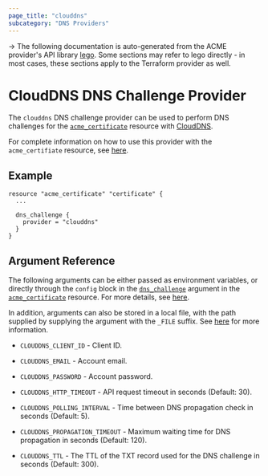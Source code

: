```yaml
---
page_title: "clouddns"
subcategory: "DNS Providers"
---
```


-> The following documentation is auto-generated from the ACME
provider's API library [lego](https://go-acme.github.io/lego/).  Some
sections may refer to lego directly - in most cases, these sections
apply to the Terraform provider as well.

# CloudDNS DNS Challenge Provider

The `clouddns` DNS challenge provider can be used to perform DNS challenges for
the [`acme_certificate`][resource-acme-certificate] resource with
[CloudDNS](https://vshosting.eu/).

[resource-acme-certificate]: ../resources/certificate.md

For complete information on how to use this provider with the `acme_certifiate`
resource, see [here][resource-acme-certificate-dns-challenges].

[resource-acme-certificate-dns-challenges]: ../resources/certificate.md#using-dns-challenges

## Example

```hcl
resource "acme_certificate" "certificate" {
  ...

  dns_challenge {
    provider = "clouddns"
  }
}
```
## Argument Reference

The following arguments can be either passed as environment variables, or
directly through the `config` block in the
[`dns_challenge`][resource-acme-certificate-dns-challenge-arg] argument in the
[`acme_certificate`][resource-acme-certificate] resource. For more details, see
[here][resource-acme-certificate-dns-challenges].

[resource-acme-certificate-dns-challenge-arg]: ../resources/certificate.md#dns_challenge

In addition, arguments can also be stored in a local file, with the path
supplied by supplying the argument with the `_FILE` suffix. See
[here][acme-certificate-file-arg-example] for more information.

[acme-certificate-file-arg-example]: ../resources/certificate.md#using-variable-files-for-provider-arguments

* `CLOUDDNS_CLIENT_ID` - Client ID.
* `CLOUDDNS_EMAIL` - Account email.
* `CLOUDDNS_PASSWORD` - Account password.

* `CLOUDDNS_HTTP_TIMEOUT` - API request timeout in seconds (Default: 30).
* `CLOUDDNS_POLLING_INTERVAL` - Time between DNS propagation check in seconds (Default: 5).
* `CLOUDDNS_PROPAGATION_TIMEOUT` - Maximum waiting time for DNS propagation in seconds (Default: 120).
* `CLOUDDNS_TTL` - The TTL of the TXT record used for the DNS challenge in seconds (Default: 300).


